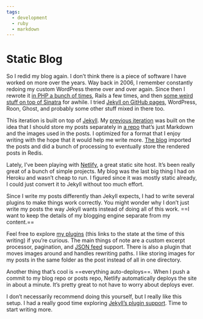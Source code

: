 ```yaml
---
tags:
  - development
  - ruby
  - markdown
---
```


# Static Blog

So I redid my blog again. I don’t think there is a piece of software I have worked on more over the years. Way back in 2006, I remember constantly redoing my custom WordPress theme over and over again. Since then I rewrote it [in PHP a bunch of times](/i-am-addicted-to-redoing-my-blog), Rails a few times, and then [some weird stuff on top of Sinatra](/new-blog) for awhile. I tried [Jekyll on GitHub pages](/new-blog-on-github-and-jekyll), WordPress, Roon, Ghost, and probably some other stuff mixed in there too.

This iteration is built on top of [Jekyll](https://jekyllrb.com). My [previous iteration](/new-blog) was built on the idea that I should store my posts separately in [a repo](https://github.com/soffes/blog) that’s just Markdown and the images used in the posts. I optimized for a format that I enjoy writing with the hope that it would help me write more. [The blog](https://github.com/soffes/soffes.blog) imported the posts and did a bunch of processing to eventually store the rendered posts in Redis.

Lately, I’ve been playing with [Netlify](https://netlify.com), a great static site host. It’s been really great of a bunch of simple projects. My blog was the last big thing I had on Heroku and wasn’t cheap to run. I figured since it was mostly static already, I could just convert it to Jekyll without too much effort.

Since I write my posts differently than Jekyll expects, I had to write several plugins to make things work correctly. You might wonder why I don’t just write my posts the way Jekyll wants instead of doing all of this work. ==I want to keep the details of my blogging engine separate from my content.==

Feel free to explore [my plugins](https://github.com/soffes/soffes.blog/tree/2019-02-03/_plugins) (this links to the state at the time of this writing) if you’re curious. The main things of note are a custom excerpt processor, pagination, and [JSON feed](https://jsonfeed.org) support. There is also a plugin that moves images around and handles rewriting paths. I like storing images for my posts in the same folder as the post instead of all in one directory.

Another thing that’s cool is ==everything auto-deploys==. When I push a commit to my blog repo or posts repo, Netlify automatically deploys the site in about a minute. It’s pretty great to not have to worry about deploys ever.

I don’t necessarily recommend doing this yourself, but I really like this setup. I had a really good time exploring [Jekyll’s plugin support](https://jekyllrb.com/docs/plugins/). Time to start writing more.

